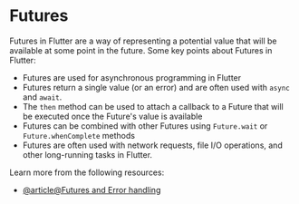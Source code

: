 # Futures

Futures in Flutter are a way of representing a potential value that will be available at some point in the future. Some key points about Futures in Flutter:

- Futures are used for asynchronous programming in Flutter
- Futures return a single value (or an error) and are often used with `async` and `await`.
- The `then` method can be used to attach a callback to a Future that will be executed once the Future's value is available
- Futures can be combined with other Futures using `Future.wait` or `Future.whenComplete` methods
- Futures are often used with network requests, file I/O operations, and other long-running tasks in Flutter.

Learn more from the following resources:

- [@article@Futures and Error handling](https://dart.dev/guides/libraries/futures-error-handling)
